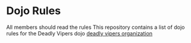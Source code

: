 Dojo Rules
==========
All members should read the rules
This repository contains a list of dojo rules for the Deadly Vipers dojo
[deadly vipers organization]("https://github.com/deadlyvipers")

